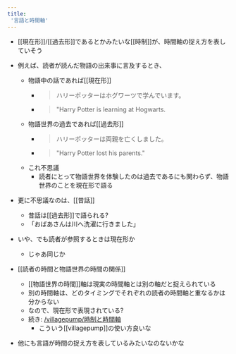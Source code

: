 ```yaml
---
title:
 '言語と時間軸'
---
```


- [[現在形]]/[[過去形]]であるとかみたいな[[時制]]が、時間軸の捉え方を表していそう
- 例えば、読者が読んだ物語の出来事に言及するとき、
    - 物語中の話であれば[[現在形]]
        - > ハリーポッターはホグワーツで学んでいます。
        - > "Harry Potter is learning at Hogwarts.
    - 物語世界の過去であれば[[過去形]]
        - > ハリーポッターは両親を亡くしました。
        - > "Harry Potter lost his parents."
    - これ不思議
        - 読者にとって物語世界を体験したのは過去であるにも関わらず、物語世界のことを現在形で語る

- 更に不思議なのは、[[昔話]]
    - 昔話は[[過去形]]で語られる?
    - 「おばあさんは川へ洗濯に行きました」
- いや、でも読者が参照するときは現在形か
    - じゃあ同じか

- [[読者の時間と物語世界の時間の関係]]
    - [[物語世界の時間]]軸は現実の時間軸とは別の軸だと捉えられている
    - 別の時間軸は、どのタイミングでそれぞれの読者の時間軸と重なるかは分からない
    - なので、現在形で表現されている?
    - 続き: [/villagepump/時制と時間軸](https://scrapbox.io/villagepump/時制と時間軸)
        - こういう[[villagepump]]の使い方良いな

- 他にも言語が時間の捉え方を表しているみたいなのないかな
